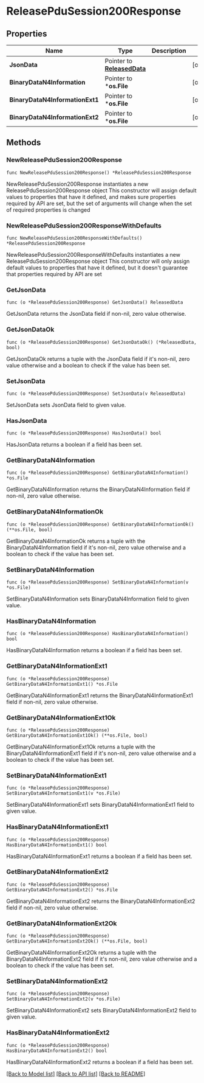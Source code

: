 # ReleasePduSession200Response

## Properties

Name | Type | Description | Notes
------------ | ------------- | ------------- | -------------
**JsonData** | Pointer to [**ReleasedData**](ReleasedData.md) |  | [optional] 
**BinaryDataN4Information** | Pointer to ***os.File** |  | [optional] 
**BinaryDataN4InformationExt1** | Pointer to ***os.File** |  | [optional] 
**BinaryDataN4InformationExt2** | Pointer to ***os.File** |  | [optional] 

## Methods

### NewReleasePduSession200Response

`func NewReleasePduSession200Response() *ReleasePduSession200Response`

NewReleasePduSession200Response instantiates a new ReleasePduSession200Response object
This constructor will assign default values to properties that have it defined,
and makes sure properties required by API are set, but the set of arguments
will change when the set of required properties is changed

### NewReleasePduSession200ResponseWithDefaults

`func NewReleasePduSession200ResponseWithDefaults() *ReleasePduSession200Response`

NewReleasePduSession200ResponseWithDefaults instantiates a new ReleasePduSession200Response object
This constructor will only assign default values to properties that have it defined,
but it doesn't guarantee that properties required by API are set

### GetJsonData

`func (o *ReleasePduSession200Response) GetJsonData() ReleasedData`

GetJsonData returns the JsonData field if non-nil, zero value otherwise.

### GetJsonDataOk

`func (o *ReleasePduSession200Response) GetJsonDataOk() (*ReleasedData, bool)`

GetJsonDataOk returns a tuple with the JsonData field if it's non-nil, zero value otherwise
and a boolean to check if the value has been set.

### SetJsonData

`func (o *ReleasePduSession200Response) SetJsonData(v ReleasedData)`

SetJsonData sets JsonData field to given value.

### HasJsonData

`func (o *ReleasePduSession200Response) HasJsonData() bool`

HasJsonData returns a boolean if a field has been set.

### GetBinaryDataN4Information

`func (o *ReleasePduSession200Response) GetBinaryDataN4Information() *os.File`

GetBinaryDataN4Information returns the BinaryDataN4Information field if non-nil, zero value otherwise.

### GetBinaryDataN4InformationOk

`func (o *ReleasePduSession200Response) GetBinaryDataN4InformationOk() (**os.File, bool)`

GetBinaryDataN4InformationOk returns a tuple with the BinaryDataN4Information field if it's non-nil, zero value otherwise
and a boolean to check if the value has been set.

### SetBinaryDataN4Information

`func (o *ReleasePduSession200Response) SetBinaryDataN4Information(v *os.File)`

SetBinaryDataN4Information sets BinaryDataN4Information field to given value.

### HasBinaryDataN4Information

`func (o *ReleasePduSession200Response) HasBinaryDataN4Information() bool`

HasBinaryDataN4Information returns a boolean if a field has been set.

### GetBinaryDataN4InformationExt1

`func (o *ReleasePduSession200Response) GetBinaryDataN4InformationExt1() *os.File`

GetBinaryDataN4InformationExt1 returns the BinaryDataN4InformationExt1 field if non-nil, zero value otherwise.

### GetBinaryDataN4InformationExt1Ok

`func (o *ReleasePduSession200Response) GetBinaryDataN4InformationExt1Ok() (**os.File, bool)`

GetBinaryDataN4InformationExt1Ok returns a tuple with the BinaryDataN4InformationExt1 field if it's non-nil, zero value otherwise
and a boolean to check if the value has been set.

### SetBinaryDataN4InformationExt1

`func (o *ReleasePduSession200Response) SetBinaryDataN4InformationExt1(v *os.File)`

SetBinaryDataN4InformationExt1 sets BinaryDataN4InformationExt1 field to given value.

### HasBinaryDataN4InformationExt1

`func (o *ReleasePduSession200Response) HasBinaryDataN4InformationExt1() bool`

HasBinaryDataN4InformationExt1 returns a boolean if a field has been set.

### GetBinaryDataN4InformationExt2

`func (o *ReleasePduSession200Response) GetBinaryDataN4InformationExt2() *os.File`

GetBinaryDataN4InformationExt2 returns the BinaryDataN4InformationExt2 field if non-nil, zero value otherwise.

### GetBinaryDataN4InformationExt2Ok

`func (o *ReleasePduSession200Response) GetBinaryDataN4InformationExt2Ok() (**os.File, bool)`

GetBinaryDataN4InformationExt2Ok returns a tuple with the BinaryDataN4InformationExt2 field if it's non-nil, zero value otherwise
and a boolean to check if the value has been set.

### SetBinaryDataN4InformationExt2

`func (o *ReleasePduSession200Response) SetBinaryDataN4InformationExt2(v *os.File)`

SetBinaryDataN4InformationExt2 sets BinaryDataN4InformationExt2 field to given value.

### HasBinaryDataN4InformationExt2

`func (o *ReleasePduSession200Response) HasBinaryDataN4InformationExt2() bool`

HasBinaryDataN4InformationExt2 returns a boolean if a field has been set.


[[Back to Model list]](../README.md#documentation-for-models) [[Back to API list]](../README.md#documentation-for-api-endpoints) [[Back to README]](../README.md)


